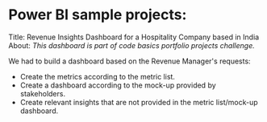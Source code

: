 
# Power BI sample projects:<br />

Title: Revenue Insights Dashboard for a Hospitality Company based in India <br />
About: <i>This dashboard is part of code basics portfolio projects challenge.</i><br />

We had to build a dashboard based on the Revenue Manager's requests:
- Create the metrics according to the metric list.
- Create a dashboard according to the mock-up provided by stakeholders.
- Create relevant insights that are not provided in the metric list/mock-up dashboard.
